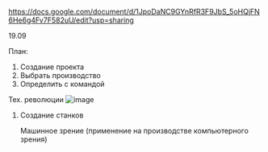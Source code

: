 https://docs.google.com/document/d/1JpoDaNC9GYnRfR3F9JbS_5oHQjFN6He6g4Fv7F582uU/edit?usp=sharing

19.09

План: 
1. Создание проекта
2. Выбрать производство
3. Определить с командой

Тех. революции
![image](https://github.com/Voidrome/5_semestr/assets/113089411/704d8c60-6a9e-45cc-bc48-138fcf02509a)

1. Создание станков

   Машинное зрение (применение на производстве компьютерного зрения)




